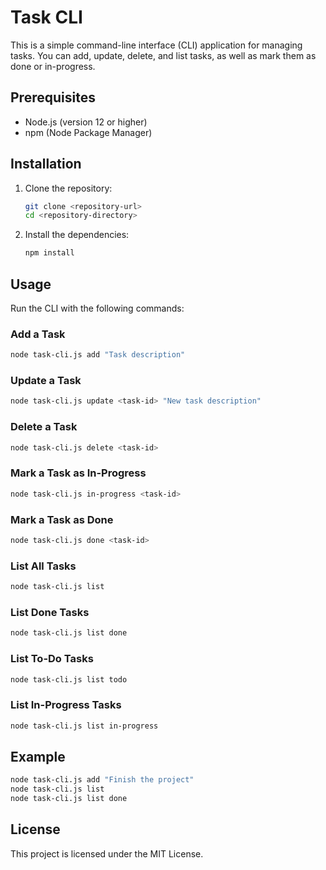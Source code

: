 # Task CLI

This is a simple command-line interface (CLI) application for managing tasks. You can add, update, delete, and list tasks, as well as mark them as done or in-progress.

## Prerequisites

- Node.js (version 12 or higher)
- npm (Node Package Manager)

## Installation

1. Clone the repository:
    ```sh
    git clone <repository-url>
    cd <repository-directory>
    ```

2. Install the dependencies:
    ```sh
    npm install
    ```

## Usage

Run the CLI with the following commands:

### Add a Task
```sh
node task-cli.js add "Task description"
```

### Update a Task
```sh
node task-cli.js update <task-id> "New task description"
```

### Delete a Task
```sh
node task-cli.js delete <task-id>
```

### Mark a Task as In-Progress
```sh
node task-cli.js in-progress <task-id>
```

### Mark a Task as Done
```sh
node task-cli.js done <task-id>
```

### List All Tasks
```sh
node task-cli.js list
```

### List Done Tasks
```sh
node task-cli.js list done
```

### List To-Do Tasks
```sh
node task-cli.js list todo
```

### List In-Progress Tasks
```sh
node task-cli.js list in-progress
```

## Example

```sh
node task-cli.js add "Finish the project"
node task-cli.js list
node task-cli.js list done
```

## License

This project is licensed under the MIT License.
